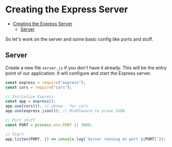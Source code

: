 # Creating the Express Server

<!--toc:start-->

- [Creating the Express Server](#creating-the-express-server)
  - [Server](#server)

<!--toc:end-->

So let's work on the server and some basic config like ports and stuff.

## Server

Create a new file `server.js` if you don't have it already.
This will be the entry point of our application.
It will configure and start the Express server.

```javascript
const express = require("express");
const cors = require("cors");

// Initialize Express
const app = express();
app.use(cors()); // yknow - for cors
app.use(express.json()); // Middleware to prase JSON

// Port stuff
const PORT = process.env.PORT || 3000;

// Start
app.listen(PORT, () => console.log(`Server running on port ${PORT}`));
```
